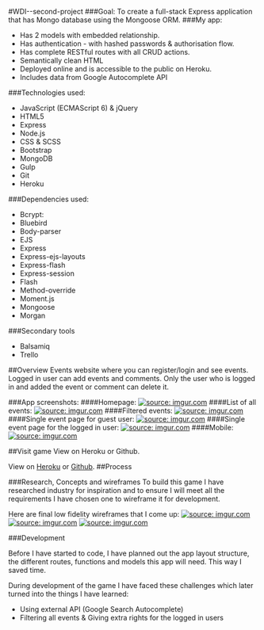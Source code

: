 #WDI--second-project
###Goal:
To create a full-stack Express application that has Mongo database using the Mongoose ORM.
###My app:
* Has 2 models with embedded relationship.
* Has authentication - with hashed passwords & authorisation flow.
* Has complete RESTful routes with all CRUD actions.
* Semantically clean HTML
* Deployed online and is accessible to the public on Heroku.
* Includes data from Google Autocomplete API

###Technologies used:
* JavaScript (ECMAScript 6) & jQuery
* HTML5
* Express
* Node.js
* CSS & SCSS
* Bootstrap
* MongoDB
* Gulp
* Git
* Heroku

###Dependencies used:
* Bcrypt:
* Bluebird
* Body-parser
* EJS
* Express
* Express-ejs-layouts
* Express-flash
* Express-session
* Flash
* Method-override
* Moment.js
* Mongoose
* Morgan

###Secondary tools
* Balsamiq
* Trello

##Overview
Events website where you can register/login and see events. Logged in user can add events and comments. Only the user who is logged in and added the event or comment can delete it.

###App screenshots:
####Homepage:
<a href="https://imgur.com/t2L49F6"><img src="https://i.imgur.com/t2L49F6.png" title="source: imgur.com" /></a>
####List of all events:
<a href="https://imgur.com/wgh8n7u"><img src="https://i.imgur.com/wgh8n7u.png" title="source: imgur.com" /></a>
####Filtered events:
<a href="https://imgur.com/XlIuPob"><img src="https://i.imgur.com/XlIuPob.png" title="source: imgur.com" /></a>
####Single event page for guest user:
<a href="https://imgur.com/HP7L32s"><img src="https://i.imgur.com/HP7L32s.png" title="source: imgur.com" /></a>
####Single event page for the logged in user:
<a href="https://imgur.com/W8Hlg4E"><img src="https://i.imgur.com/W8Hlg4E.png" title="source: imgur.com" /></a>
####Mobile:
<a href="https://imgur.com/c3ih9VT"><img src="https://i.imgur.com/c3ih9VT.png" title="source: imgur.com" /></a>


##Visit game
View on Heroku or Github.

View on [Heroku](http://letsketchup.herokuapp.com/) or [Github](https://github.com/RadvileDid/WDI--second-project).
##Process

###Research, Concepts and wireframes
To build this game I have researched industry for inspiration and to ensure I will meet all the requirements I have chosen one to wireframe it for development.

Here are final low fidelity wireframes that I come up:
<a href="https://imgur.com/TeNs5Ei"><img src="https://i.imgur.com/TeNs5Ei.png" title="source: imgur.com" /></a>
<a href="https://imgur.com/RNKkkv4"><img src="https://i.imgur.com/RNKkkv4.png" title="source: imgur.com" /></a>
<a href="https://imgur.com/CEMgG9Q"><img src="https://i.imgur.com/CEMgG9Q.png" title="source: imgur.com" /></a>

###Development

Before I have started to code, I have planned out the app layout structure, the different routes, functions and models this app will need. This way I saved time.

During development of the game I have faced these challenges which later turned into the things I have learned:

* Using external API (Google Search Autocomplete) 
* Filtering all events & Giving extra rights for the logged in users
